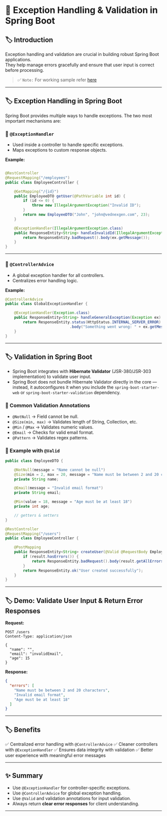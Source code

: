 # 🚀 Exception Handling & Validation in Spring Boot

## 🏷️ Introduction

Exception handling and validation are crucial in building robust Spring Boot applications.  
They help manage errors gracefully and ensure that user input is correct before processing.

> ✅ `Note:` For working sample refer [here](../src/main/java/com/vednexgen/exception_handling)

---

## 🏷️ Exception Handling in Spring Boot

Spring Boot provides multiple ways to handle exceptions. The two most important mechanisms are:

### 🔹 `@ExceptionHandler`

* Used inside a controller to handle specific exceptions.
* Maps exceptions to custom response objects.

**Example:**

```java

@RestController
@RequestMapping("/employees")
public class EmployeeController {

    @GetMapping("/{id}")
    public EmployeeDTO getUser(@PathVariable int id) {
        if (id <= 0) {
            throw new IllegalArgumentException("Invalid ID");
        }
        return new EmployeeDTO("John", "john@vednexgen.com", 23);
    }

    @ExceptionHandler(IllegalArgumentException.class)
    public ResponseEntity<String> handleInvalidId(IllegalArgumentException ex) {
        return ResponseEntity.badRequest().body(ex.getMessage());
    }
}
```

---

### 🔹 `@ControllerAdvice`

* A global exception handler for all controllers.
* Centralizes error handling logic.

**Example:**

```java
@ControllerAdvice
public class GlobalExceptionHandler {

    @ExceptionHandler(Exception.class)
    public ResponseEntity<String> handleGeneralException(Exception ex) {
        return ResponseEntity.status(HttpStatus.INTERNAL_SERVER_ERROR)
                             .body("Something went wrong: " + ex.getMessage());
    }
}
```

---

## 🏷️ Validation in Spring Boot

- Spring Boot integrates with **Hibernate Validator** (JSR-380/JSR-303 implementation) to validate user input.  
- Spring Boot does not bundle Hibernate Validator directly in the core — instead, it autoconfigures it when you include the `spring-boot-starter-web` or `spring-boot-starter-validation` dependency.

### 🔹 Common Validation Annotations

* `@NotNull` → Field cannot be null.
* `@Size(min, max)` → Validates length of String, Collection, etc.
* `@Min` / `@Max` → Validates numeric values.
* `@Email` → Checks for valid email format.
* `@Pattern` → Validates regex patterns.

### 🔹 Example with `@Valid`

```java
public class EmployeeDTO {

    @NotNull(message = "Name cannot be null")
    @Size(min = 2, max = 20, message = "Name must be between 2 and 20 characters")
    private String name;

    @Email(message = "Invalid email format")
    private String email;

    @Min(value = 18, message = "Age must be at least 18")
    private int age;

    // getters & setters
}
```

```java
@RestController
@RequestMapping("/users")
public class EmployeeController {

    @PostMapping
    public ResponseEntity<String> createUser(@Valid @RequestBody EmployeeDTO user, BindingResult result) {
        if (result.hasErrors()) {
            return ResponseEntity.badRequest().body(result.getAllErrors().toString());
        }
        return ResponseEntity.ok("User created successfully");
    }
}
```

---

## 🏷️ Demo: Validate User Input & Return Error Responses

**Request:**

```http
POST /users
Content-Type: application/json

{
  "name": "",
  "email": "invalidEmail",
  "age": 15
}
```

**Response:**

```json
{
  "errors": [
    "Name must be between 2 and 20 characters",
    "Invalid email format",
    "Age must be at least 18"
  ]
}
```

---

## 🏷️ Benefits

✅ Centralized error handling with `@ControllerAdvice`
✅ Cleaner controllers with `@ExceptionHandler`
✅ Ensures data integrity with validation
✅ Better user experience with meaningful error messages

---

## ✨ Summary

* Use `@ExceptionHandler` for controller-specific exceptions.
* Use `@ControllerAdvice` for global exception handling.
* Use `@Valid` and validation annotations for input validation.
* Always return **clear error responses** for client understanding.

---
